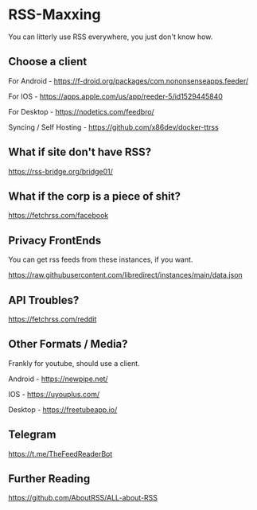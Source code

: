 # RSS-Maxxing

You can litterly use RSS everywhere, you just don't know how.

## Choose a client

For Android - https://f-droid.org/packages/com.nononsenseapps.feeder/

For IOS - https://apps.apple.com/us/app/reeder-5/id1529445840

For Desktop - https://nodetics.com/feedbro/

Syncing / Self Hosting - https://github.com/x86dev/docker-ttrss

## What if site don't have RSS?

https://rss-bridge.org/bridge01/

## What if the corp is a piece of shit?

https://fetchrss.com/facebook

## Privacy FrontEnds

You can get rss feeds from these instances, if you want.

https://raw.githubusercontent.com/libredirect/instances/main/data.json

## API Troubles?

https://fetchrss.com/reddit

## Other Formats / Media?

Frankly for youtube, should use a client.

Android - https://newpipe.net/

IOS - https://uyouplus.com/

Desktop - https://freetubeapp.io/

## Telegram

https://t.me/TheFeedReaderBot

## Further Reading

https://github.com/AboutRSS/ALL-about-RSS
